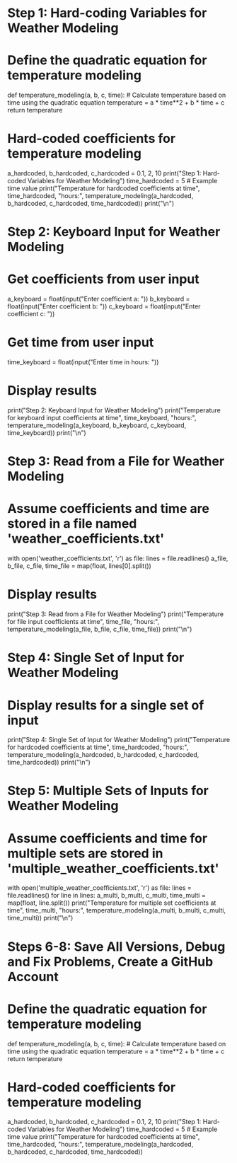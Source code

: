 # Step 1: Hard-coding Variables for Weather Modeling

# Define the quadratic equation for temperature modeling
def temperature_modeling(a, b, c, time):
    # Calculate temperature based on time using the quadratic equation
    temperature = a * time**2 + b * time + c
    return temperature

# Hard-coded coefficients for temperature modeling
a_hardcoded, b_hardcoded, c_hardcoded = 0.1, 2, 10
print("Step 1: Hard-coded Variables for Weather Modeling")
time_hardcoded = 5  # Example time value
print("Temperature for hardcoded coefficients at time", time_hardcoded, "hours:", temperature_modeling(a_hardcoded, b_hardcoded, c_hardcoded, time_hardcoded))
print("\n")

# Step 2: Keyboard Input for Weather Modeling

# Get coefficients from user input
a_keyboard = float(input("Enter coefficient a: "))
b_keyboard = float(input("Enter coefficient b: "))
c_keyboard = float(input("Enter coefficient c: "))

# Get time from user input
time_keyboard = float(input("Enter time in hours: "))

# Display results
print("Step 2: Keyboard Input for Weather Modeling")
print("Temperature for keyboard input coefficients at time", time_keyboard, "hours:", temperature_modeling(a_keyboard, b_keyboard, c_keyboard, time_keyboard))
print("\n")

# Step 3: Read from a File for Weather Modeling

# Assume coefficients and time are stored in a file named 'weather_coefficients.txt'
with open('weather_coefficients.txt', 'r') as file:
    lines = file.readlines()
    a_file, b_file, c_file, time_file = map(float, lines[0].split())

# Display results
print("Step 3: Read from a File for Weather Modeling")
print("Temperature for file input coefficients at time", time_file, "hours:", temperature_modeling(a_file, b_file, c_file, time_file))
print("\n")

# Step 4: Single Set of Input for Weather Modeling

# Display results for a single set of input
print("Step 4: Single Set of Input for Weather Modeling")
print("Temperature for hardcoded coefficients at time", time_hardcoded, "hours:", temperature_modeling(a_hardcoded, b_hardcoded, c_hardcoded, time_hardcoded))
print("\n")

# Step 5: Multiple Sets of Inputs for Weather Modeling

# Assume coefficients and time for multiple sets are stored in 'multiple_weather_coefficients.txt'
with open('multiple_weather_coefficients.txt', 'r') as file:
    lines = file.readlines()
    for line in lines:
        a_multi, b_multi, c_multi, time_multi = map(float, line.split())
        print("Temperature for multiple set coefficients at time", time_multi, "hours:", temperature_modeling(a_multi, b_multi, c_multi, time_multi))
print("\n")

# Steps 6-8: Save All Versions, Debug and Fix Problems, Create a GitHub Account
# Define the quadratic equation for temperature modeling
def temperature_modeling(a, b, c, time):
    # Calculate temperature based on time using the quadratic equation
    temperature = a * time**2 + b * time + c
    return temperature

# Hard-coded coefficients for temperature modeling
a_hardcoded, b_hardcoded, c_hardcoded = 0.1, 2, 10
print("Step 1: Hard-coded Variables for Weather Modeling")
time_hardcoded = 5  # Example time value
print("Temperature for hardcoded coefficients at time", time_hardcoded, "hours:", temperature_modeling(a_hardcoded, b_hardcoded, c_hardcoded, time_hardcoded))

